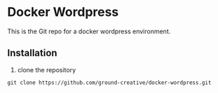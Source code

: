 # Docker Wordpress

This is the Git repo for a docker wordpress environment.

## Installation

1) clone the repository
```
git clone https://github.com/ground-creative/docker-wordpress.git
```

